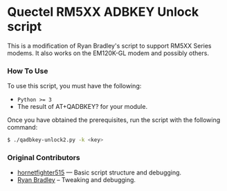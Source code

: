 # Quectel RM5XX ADBKEY Unlock script

This is a modification of Ryan Bradley's script to support RM5XX Series modems. It also works on the EM120K-GL modem and possibly others.

### How To Use

To use this script, you must have the following:

* `Python >= 3`
* The result of AT+QADBKEY? for your module.


Once you have obtained the prerequisites, run the script with the following command:

```sh
$ ./qadbkey-unlock2.py -k <key>
```

### Original Contributors

* [hornetfighter515](https://github.com/hornetfighter515) — Basic script structure and debugging.
* [Ryan Bradley](https://github.com/rbradley0) – Tweaking and debugging.
